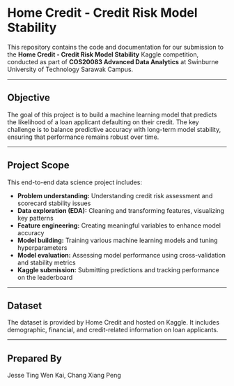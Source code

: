 # Home Credit - Credit Risk Model Stability

This repository contains the code and documentation for our submission to the **Home Credit - Credit Risk Model Stability** Kaggle competition, conducted as part of **COS20083 Advanced Data Analytics** at Swinburne University of Technology Sarawak Campus.

---

## Objective

The goal of this project is to build a machine learning model that predicts the likelihood of a loan applicant defaulting on their credit. The key challenge is to balance predictive accuracy with long-term model stability, ensuring that performance remains robust over time.

---

## Project Scope

This end-to-end data science project includes:

- **Problem understanding:** Understanding credit risk assessment and scorecard stability issues
- **Data exploration (EDA):** Cleaning and transforming features, visualizing key patterns
- **Feature engineering:** Creating meaningful variables to enhance model accuracy
- **Model building:** Training various machine learning models and tuning hyperparameters
- **Model evaluation:** Assessing model performance using cross-validation and stability metrics
- **Kaggle submission:** Submitting predictions and tracking performance on the leaderboard

---

## Dataset

The dataset is provided by Home Credit and hosted on Kaggle. It includes demographic, financial, and credit-related information on loan applicants.

---

## Prepared By

Jesse Ting Wen Kai,
Chang Xiang Peng

